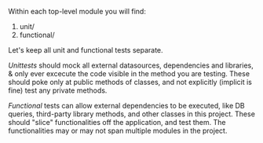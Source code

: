 Within each top-level module you will find:

1. unit/
2. functional/

Let's keep all unit and functional tests separate.

*Unittests* should mock all external datasources, dependencies and libraries, &
only ever excecute the code visible in the method you are testing.
These should poke only at public methods of classes, and not explicitly
(implicit is fine) test any private methods.

*Functional* tests can allow external dependencies to be executed, like DB
queries, third-party library methods, and other classes in this project.
These should "slice" functionalities off the application, and test them.
The functionalities may or may not span multiple modules in the project.
